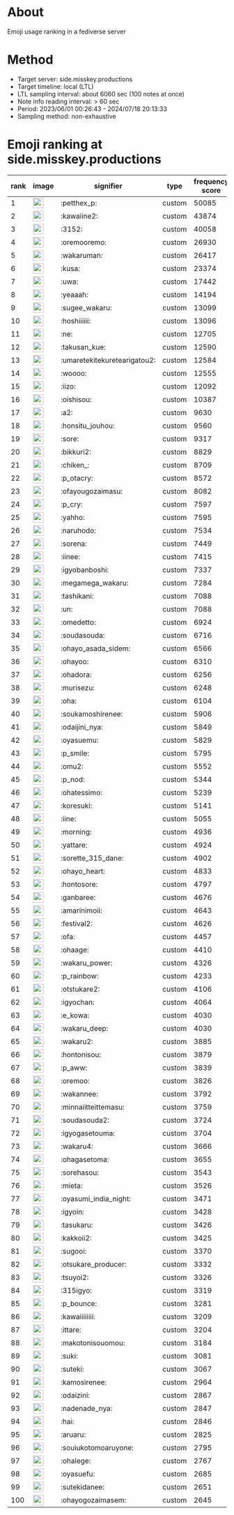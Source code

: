 # About
Emoji usage ranking in a fediverse server

# Method
- Target server: side.misskey.productions
- Target timeline: local (LTL)
- LTL sampling interval: about 6060 sec (100 notes at once)
- Note info reading interval: > 60 sec
- Period: 2023/06/01 00:26:43 - 2024/07/18 20:13:33 
- Sampling method: non-exhaustive

# Emoji ranking at side.misskey.productions

|rank|image|signifier|type|frequency score|
|----|----|----|----|----|
|1|<img height="24" src="https://side.misskey.productions/emoji/petthex_p.webp">|:petthex_p:|custom|50085|
|2|<img height="24" src="https://side.misskey.productions/emoji/kawaiine2.webp">|:kawaiine2:|custom|43874|
|3|<img height="24" src="https://side.misskey.productions/emoji/3152.webp">|:3152:|custom|40058|
|4|<img height="24" src="https://side.misskey.productions/emoji/oremooremo.webp">|:oremooremo:|custom|26930|
|5|<img height="24" src="https://side.misskey.productions/emoji/wakaruman.webp">|:wakaruman:|custom|26417|
|6|<img height="24" src="https://side.misskey.productions/emoji/kusa.webp">|:kusa:|custom|23374|
|7|<img height="24" src="https://side.misskey.productions/emoji/uwa.webp">|:uwa:|custom|17442|
|8|<img height="24" src="https://side.misskey.productions/emoji/yeaaah.webp">|:yeaaah:|custom|14194|
|9|<img height="24" src="https://side.misskey.productions/emoji/sugee_wakaru.webp">|:sugee_wakaru:|custom|13099|
|10|<img height="24" src="https://side.misskey.productions/emoji/hoshiiiiii.webp">|:hoshiiiiii:|custom|13096|
|11|<img height="24" src="https://side.misskey.productions/emoji/ne.webp">|:ne:|custom|12705|
|12|<img height="24" src="https://side.misskey.productions/emoji/takusan_kue.webp">|:takusan_kue:|custom|12590|
|13|<img height="24" src="https://side.misskey.productions/emoji/umaretekitekuretearigatou2.webp">|:umaretekitekuretearigatou2:|custom|12584|
|14|<img height="24" src="https://side.misskey.productions/emoji/woooo.webp">|:woooo:|custom|12555|
|15|<img height="24" src="https://side.misskey.productions/emoji/iizo.webp">|:iizo:|custom|12092|
|16|<img height="24" src="https://side.misskey.productions/emoji/oishisou.webp">|:oishisou:|custom|10387|
|17|<img height="24" src="https://side.misskey.productions/emoji/a2.webp">|:a2:|custom|9630|
|18|<img height="24" src="https://side.misskey.productions/emoji/honsitu_jouhou.webp">|:honsitu_jouhou:|custom|9560|
|19|<img height="24" src="https://side.misskey.productions/emoji/sore.webp">|:sore:|custom|9317|
|20|<img height="24" src="https://side.misskey.productions/emoji/bikkuri2.webp">|:bikkuri2:|custom|8829|
|21|<img height="24" src="https://side.misskey.productions/emoji/chiken_.webp">|:chiken_:|custom|8709|
|22|<img height="24" src="https://side.misskey.productions/emoji/p_otacry.webp">|:p_otacry:|custom|8572|
|23|<img height="24" src="https://side.misskey.productions/emoji/ofayougozaimasu.webp">|:ofayougozaimasu:|custom|8082|
|24|<img height="24" src="https://side.misskey.productions/emoji/p_cry.webp">|:p_cry:|custom|7597|
|25|<img height="24" src="https://side.misskey.productions/emoji/yahho.webp">|:yahho:|custom|7595|
|26|<img height="24" src="https://side.misskey.productions/emoji/naruhodo.webp">|:naruhodo:|custom|7534|
|27|<img height="24" src="https://side.misskey.productions/emoji/sorena.webp">|:sorena:|custom|7449|
|28|<img height="24" src="https://side.misskey.productions/emoji/iinee.webp">|:iinee:|custom|7415|
|29|<img height="24" src="https://side.misskey.productions/emoji/igyobanboshi.webp">|:igyobanboshi:|custom|7337|
|30|<img height="24" src="https://side.misskey.productions/emoji/megamega_wakaru.webp">|:megamega_wakaru:|custom|7284|
|31|<img height="24" src="https://side.misskey.productions/emoji/tashikani.webp">|:tashikani:|custom|7088|
|32|<img height="24" src="https://side.misskey.productions/emoji/un.webp">|:un:|custom|7088|
|33|<img height="24" src="https://side.misskey.productions/emoji/omedetto.webp">|:omedetto:|custom|6924|
|34|<img height="24" src="https://side.misskey.productions/emoji/soudasouda.webp">|:soudasouda:|custom|6716|
|35|<img height="24" src="https://side.misskey.productions/emoji/ohayo_asada_sidem.webp">|:ohayo_asada_sidem:|custom|6566|
|36|<img height="24" src="https://side.misskey.productions/emoji/ohayoo.webp">|:ohayoo:|custom|6310|
|37|<img height="24" src="https://side.misskey.productions/emoji/ohadora.webp">|:ohadora:|custom|6256|
|38|<img height="24" src="https://side.misskey.productions/emoji/murisezu.webp">|:murisezu:|custom|6248|
|39|<img height="24" src="https://side.misskey.productions/emoji/oha.webp">|:oha:|custom|6104|
|40|<img height="24" src="https://side.misskey.productions/emoji/soukamoshirenee.webp">|:soukamoshirenee:|custom|5906|
|41|<img height="24" src="https://side.misskey.productions/emoji/odaijini_nya.webp">|:odaijini_nya:|custom|5849|
|42|<img height="24" src="https://side.misskey.productions/emoji/oyasuemu.webp">|:oyasuemu:|custom|5829|
|43|<img height="24" src="https://side.misskey.productions/emoji/p_smile.webp">|:p_smile:|custom|5795|
|44|<img height="24" src="https://side.misskey.productions/emoji/omu2.webp">|:omu2:|custom|5552|
|45|<img height="24" src="https://side.misskey.productions/emoji/p_nod.webp">|:p_nod:|custom|5344|
|46|<img height="24" src="https://side.misskey.productions/emoji/ohatessimo.webp">|:ohatessimo:|custom|5239|
|47|<img height="24" src="https://side.misskey.productions/emoji/koresuki.webp">|:koresuki:|custom|5141|
|48|<img height="24" src="https://side.misskey.productions/emoji/iine.webp">|:iine:|custom|5055|
|49|<img height="24" src="https://side.misskey.productions/emoji/morning.webp">|:morning:|custom|4936|
|50|<img height="24" src="https://side.misskey.productions/emoji/yattare.webp">|:yattare:|custom|4924|
|51|<img height="24" src="https://side.misskey.productions/emoji/sorette_315_dane.webp">|:sorette_315_dane:|custom|4902|
|52|<img height="24" src="https://side.misskey.productions/emoji/ohayo_heart.webp">|:ohayo_heart:|custom|4833|
|53|<img height="24" src="https://side.misskey.productions/emoji/hontosore.webp">|:hontosore:|custom|4797|
|54|<img height="24" src="https://side.misskey.productions/emoji/ganbaree.webp">|:ganbaree:|custom|4676|
|55|<img height="24" src="https://side.misskey.productions/emoji/amarinimoii.webp">|:amarinimoii:|custom|4643|
|56|<img height="24" src="https://side.misskey.productions/emoji/festival2.webp">|:festival2:|custom|4626|
|57|<img height="24" src="https://side.misskey.productions/emoji/ofa.webp">|:ofa:|custom|4457|
|58|<img height="24" src="https://side.misskey.productions/emoji/ohaage.webp">|:ohaage:|custom|4410|
|59|<img height="24" src="https://side.misskey.productions/emoji/wakaru_power.webp">|:wakaru_power:|custom|4326|
|60|<img height="24" src="https://side.misskey.productions/emoji/p_rainbow.webp">|:p_rainbow:|custom|4233|
|61|<img height="24" src="https://side.misskey.productions/emoji/otstukare2.webp">|:otstukare2:|custom|4106|
|62|<img height="24" src="https://side.misskey.productions/emoji/igyochan.webp">|:igyochan:|custom|4064|
|63|<img height="24" src="https://side.misskey.productions/emoji/e_kowa.webp">|:e_kowa:|custom|4030|
|64|<img height="24" src="https://side.misskey.productions/emoji/wakaru_deep.webp">|:wakaru_deep:|custom|4030|
|65|<img height="24" src="https://side.misskey.productions/emoji/wakaru2.webp">|:wakaru2:|custom|3885|
|66|<img height="24" src="https://side.misskey.productions/emoji/hontonisou.webp">|:hontonisou:|custom|3879|
|67|<img height="24" src="https://side.misskey.productions/emoji/p_aww.webp">|:p_aww:|custom|3839|
|68|<img height="24" src="https://side.misskey.productions/emoji/oremoo.webp">|:oremoo:|custom|3826|
|69|<img height="24" src="https://side.misskey.productions/emoji/wakannee.webp">|:wakannee:|custom|3792|
|70|<img height="24" src="https://side.misskey.productions/emoji/minnaiitteittemasu.webp">|:minnaiitteittemasu:|custom|3759|
|71|<img height="24" src="https://side.misskey.productions/emoji/soudasouda2.webp">|:soudasouda2:|custom|3724|
|72|<img height="24" src="https://side.misskey.productions/emoji/igyogasetouma.webp">|:igyogasetouma:|custom|3704|
|73|<img height="24" src="https://side.misskey.productions/emoji/wakaru4.webp">|:wakaru4:|custom|3666|
|74|<img height="24" src="https://side.misskey.productions/emoji/ohagasetoma.webp">|:ohagasetoma:|custom|3655|
|75|<img height="24" src="https://side.misskey.productions/emoji/sorehasou.webp">|:sorehasou:|custom|3543|
|76|<img height="24" src="https://side.misskey.productions/emoji/mieta.webp">|:mieta:|custom|3526|
|77|<img height="24" src="https://side.misskey.productions/emoji/oyasumi_india_night.webp">|:oyasumi_india_night:|custom|3471|
|78|<img height="24" src="https://side.misskey.productions/emoji/igyoin.webp">|:igyoin:|custom|3428|
|79|<img height="24" src="https://side.misskey.productions/emoji/tasukaru.webp">|:tasukaru:|custom|3426|
|80|<img height="24" src="https://side.misskey.productions/emoji/kakkoii2.webp">|:kakkoii2:|custom|3425|
|81|<img height="24" src="https://side.misskey.productions/emoji/sugooi.webp">|:sugooi:|custom|3370|
|82|<img height="24" src="https://side.misskey.productions/emoji/otsukare_producer.webp">|:otsukare_producer:|custom|3332|
|83|<img height="24" src="https://side.misskey.productions/emoji/tsuyoi2.webp">|:tsuyoi2:|custom|3326|
|84|<img height="24" src="https://side.misskey.productions/emoji/315igyo.webp">|:315igyo:|custom|3319|
|85|<img height="24" src="https://side.misskey.productions/emoji/p_bounce.webp">|:p_bounce:|custom|3281|
|86|<img height="24" src="https://side.misskey.productions/emoji/kawaiiiiiiii.webp">|:kawaiiiiiiii:|custom|3209|
|87|<img height="24" src="https://side.misskey.productions/emoji/ittare.webp">|:ittare:|custom|3204|
|88|<img height="24" src="https://side.misskey.productions/emoji/makotonisouomou.webp">|:makotonisouomou:|custom|3184|
|89|<img height="24" src="https://side.misskey.productions/emoji/suki.webp">|:suki:|custom|3081|
|90|<img height="24" src="https://side.misskey.productions/emoji/suteki.webp">|:suteki:|custom|3067|
|91|<img height="24" src="https://side.misskey.productions/emoji/kamosirenee.webp">|:kamosirenee:|custom|2964|
|92|<img height="24" src="https://side.misskey.productions/emoji/odaizini.webp">|:odaizini:|custom|2867|
|93|<img height="24" src="https://side.misskey.productions/emoji/nadenade_nya.webp">|:nadenade_nya:|custom|2847|
|94|<img height="24" src="https://side.misskey.productions/emoji/hai.webp">|:hai:|custom|2846|
|95|<img height="24" src="https://side.misskey.productions/emoji/aruaru.webp">|:aruaru:|custom|2825|
|96|<img height="24" src="https://side.misskey.productions/emoji/souiukotomoaruyone.webp">|:souiukotomoaruyone:|custom|2795|
|97|<img height="24" src="https://side.misskey.productions/emoji/ohalege.webp">|:ohalege:|custom|2767|
|98|<img height="24" src="https://side.misskey.productions/emoji/oyasuefu.webp">|:oyasuefu:|custom|2685|
|99|<img height="24" src="https://side.misskey.productions/emoji/sutekidanee.webp">|:sutekidanee:|custom|2651|
|100|<img height="24" src="https://side.misskey.productions/emoji/ohayogozaimasem.webp">|:ohayogozaimasem:|custom|2645|
